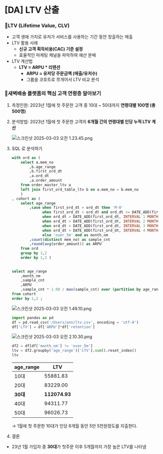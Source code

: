 # [DA] LTV 산출

### 📍LTV (Lifetime Value, CLV)

- 고객 생애 가치로 유저가 서비스를 사용하는 기간 동안 창출하는 매출
- LTV 활용 사례
    - **신규 고객 획득비용(CAC) 기준 설정**
    - 효율적인 마케팅 채널을 파악하여 예산 분배
- LTV 계산법
    - **LTV = ARPU * 리텐션**
        - **ARPU = 유저당 주문금액 (매출/유저수)**
        - 그룹을 코호트로 쪼개어서 LTV 비교 분석

### 📍새벽배송 플랫폼의 핵심 고객 연령층 알아보기

1. 측정인원: 2023년 1월에 첫 주문한 고객 중 10대 ~ 50대까지 **연령대별 100명 (총 500명)**
2. 분석방법: 2023년 1월에 첫 주문한 고객의 **6개월 간의 연령대별 인당 누적 LTV 계산**
    
    ![스크린샷 2025-03-03 오전 1.23.45.png](%5BDA%5D%20LTV%20%E1%84%89%E1%85%A1%E1%86%AB%E1%84%8E%E1%85%AE%E1%86%AF%201aa9dc3843b580579ffbce2125f7ec55/%E1%84%89%E1%85%B3%E1%84%8F%E1%85%B3%E1%84%85%E1%85%B5%E1%86%AB%E1%84%89%E1%85%A3%E1%86%BA_2025-03-03_%E1%84%8B%E1%85%A9%E1%84%8C%E1%85%A5%E1%86%AB_1.23.45.png)
    
3. SQL 로 분석하기
    
    ```sql
    with ord as (
    	select a.mem_no
    		,b.age_range
    		,b.first_ord_dt
    		,a.ord_dt
    		,a.order_amount
    	from order_master_ltv a
    	left join first_ord_table_ltv b on a.mem_no = b.mem_no
    	)
    , cohort as (
    	select age_range
    		,case when first_ord_dt = ord_dt then 'M-0'
    			  when first_ord_dt < ord_dt and ord_dt <= DATE_ADD(first_ord_dt, INTERVAL 1 MONTH) then 'M-1'
    			  when ord_dt > DATE_ADD(first_ord_dt, INTERVAL 1 MONTH) and ord_dt <= DATE_ADD(first_ord_dt, INTERVAL 2 MONTH) then 'M-2'
    			  when ord_dt > DATE_ADD(first_ord_dt, INTERVAL 2 MONTH) and ord_dt <= DATE_ADD(first_ord_dt, INTERVAL 3 MONTH) then 'M-3'
    			  when ord_dt > DATE_ADD(first_ord_dt, INTERVAL 3 MONTH) and ord_dt <= DATE_ADD(first_ord_dt, INTERVAL 4 MONTH) then 'M-4'
    			  when ord_dt > DATE_ADD(first_ord_dt, INTERVAL 4 MONTH) and ord_dt <= DATE_ADD(first_ord_dt, INTERVAL 5 MONTH) then 'M-5'
    			  else 'over_5m' end as month_nm
    		,count(distinct mem_no) as sample_cnt
    		,round(avg(order_amount)) as ARPU
    	from ord
    	group by 1,2
    	order by 1,2 )
    	
    	
    select age_range
    	,month_nm
    	,sample_cnt
    	,ARPU
    	,sample_cnt * 1.00 / max(sample_cnt) over (partition by age_range) as retention
    from cohort
    order by 1,2 ;
    ```
    
    ![스크린샷 2025-03-03 오전 1.49.10.png](%5BDA%5D%20LTV%20%E1%84%89%E1%85%A1%E1%86%AB%E1%84%8E%E1%85%AE%E1%86%AF%201aa9dc3843b580579ffbce2125f7ec55/%E1%84%89%E1%85%B3%E1%84%8F%E1%85%B3%E1%84%85%E1%85%B5%E1%86%AB%E1%84%89%E1%85%A3%E1%86%BA_2025-03-03_%E1%84%8B%E1%85%A9%E1%84%8C%E1%85%A5%E1%86%AB_1.49.10.png)
    
    ```python
    import pandas as pd
    df = pd.read_csv('/Users/ann/ltv.csv', encoding = 'utf-8')
    df['LTV'] = df['ARPU']*df['retention']
    ```
    
    ![스크린샷 2025-03-03 오전 2.10.30.png](%5BDA%5D%20LTV%20%E1%84%89%E1%85%A1%E1%86%AB%E1%84%8E%E1%85%AE%E1%86%AF%201aa9dc3843b580579ffbce2125f7ec55/%E1%84%89%E1%85%B3%E1%84%8F%E1%85%B3%E1%84%85%E1%85%B5%E1%86%AB%E1%84%89%E1%85%A3%E1%86%BA_2025-03-03_%E1%84%8B%E1%85%A9%E1%84%8C%E1%85%A5%E1%86%AB_2.10.30.png)
    
    ```python
    df2 = df[df['month_nm'] != 'over_5m']
    ltv = df2.groupby('age_range')['LTV'].sum().reset_index()
    ltv
    ```
    
    | age_range | LTV |
    | --- | --- |
    | 10대 | 55881.83 |
    | 20대 | 83229.00 |
    | **30대** | **112074.93** |
    | 40대 | 94311.77 |
    | 50대 | 96026.73 |
    
    → 1월에 첫 주문한 10대가 인당 6개월 동안 5만 5천원정도를 지출한다. 
    
4. 결론
- 23년 1월 가입자 중 **30대**가 첫주문 이후 5개월까지 가장 높은 LTV를 나타냄